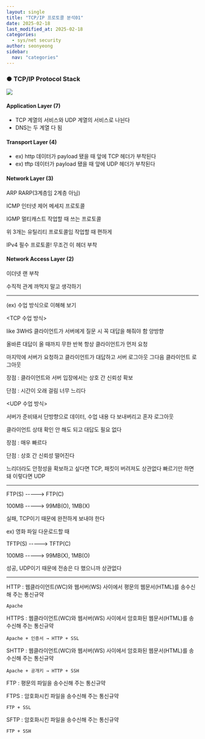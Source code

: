 ```yaml
---
layout: single
title: "TCP/IP 프로토콜 분석01"
date: 2025-02-18
last_modified_at: 2025-02-18
categories:
  - sys/net security
author: seonyeong
sidebar:
  nav: "categories"
---
```


### ● TCP/IP Protocol Stack

![](https://blog.kakaocdn.net/dn/byE359/btsLZWktDwh/Oza94nKi7k3I3DOaQJtKr0/img.png)

#### Application Layer (7)

* TCP 계열의 서비스와 UDP 계열의 서비스로 나뉜다
* DNS는 두 계열 다 됨

#### Transport Layer (4)

* ex) http 데이터가 payload 됐을 때 앞에 TCP 헤더가 부착된다
* ex) tftp 데이터가 payload 됐을 때 앞에 UDP 헤더가 부착된다

#### Network Layer (3)

ARP RARP(3계층임 2계층 아님)

ICMP 인터넷 제어 메세지 프로토콜

IGMP 멀티캐스트 작업할 때 쓰는 프로토콜

위 3개는 유틸리티 프로토콜임 작업할 때 편하게

IPv4 필수 프로토콜! 무조건 이 헤더 부착

#### Network Access Layer (2)

이더넷 랜 부착

수직적 관계 까먹지 말고 생각하기

---

(ex) 수업 방식으로 이해해 보기

<TCP 수업 방식>

like 3WHS 클라이언트가 서버에게 질문 시 꼭 대답을 해줘야 함 양방향

올바른 대답이 올 때까지 무한 반복 항상 클라이언트가 먼저 요청

마지막에 서버가 요청하고 클라이언트가 대답하고 서버 로그아웃 그다음 클라이언트 로그아웃

장점 : 클라이언트와 서버 입장에서는 상호 간 신뢰성 확보

단점 : 시간이 오래 걸림 너무 느리다

<UDP 수업 방식>

서버가 준비돼서 단방향으로 데이터, 수업 내용 다 보내버리고 혼자 로그아웃

클라이언트 상태 확인 안 해도 되고 대답도 필요 없다

장점 : 매우 빠르다

단점 : 상호 간 신뢰성 떨어진다

느리더라도 안정성을 확보하고 싶다면 TCP, 패킷이 버려져도 상관없다 빠르기만 하면 돼 이렇다면 UDP

---

FTP(S) -----> FTP(C)

100MB -----> 99MB(O), 1MB(X)

실패, TCP이기 때문에 완전하게 보내야 한다

ex) 영화 파일 다운로드할 때

TFTP(S) -----> TFTP(C)

100MB -----> 99MB(X), 1MB(O)

성공, UDP이기 때문에 전송은 다 했으니까 상관없다

---

HTTP : 웹클라이언트(WC)와 웹서버(WS) 사이에서 평문의 웹문서(HTML)를 송수신해 주는 통신규약

    Apache

HTTPS : 웹클라이언트(WC)와 웹서버(WS) 사이에서 암호화된 웹문서(HTML)를 송수신해 주는 통신규약

    Apache + 인증서 → HTTP + SSL

SHTTP : 웹클라이언트(WC)와 웹서버(WS) 사이에서 암호화된 웹문서(HTML)를 송수신해 주는 통신규약

    Apache + 공개키 → HTTP + SSH

FTP : 평문의 파일을 송수신해 주는 통신규약

FTPS : 암호화시킨 파일을 송수신해 주는 통신규약

    FTP + SSL

SFTP : 암호화시킨 파일을 송수신해 주는 통신규약

    FTP + SSH
